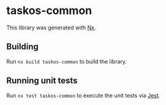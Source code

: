 # taskos-common

This library was generated with [Nx](https://nx.dev).

## Building

Run `nx build taskos-common` to build the library.

## Running unit tests

Run `nx test taskos-common` to execute the unit tests via [Jest](https://jestjs.io).
